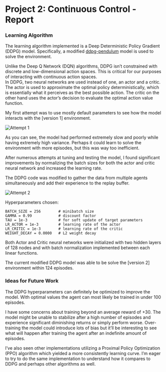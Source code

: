 # Project 2: Continuous Control - Report

### Learning Algorithm

The learning algorithm implemented is a Deep Deterministic Policy Gradient (DDPG) model.   Specifically, a modified [ddpg-pendulum](https://github.com/atlas604/deep-reinforcement-learning/tree/master/ddpg-pendulum) model is used to solve the environment.   

Unlike the Deep Q Network (DQN) algorithms, DDPG isn’t constrained with discrete and low-dimensional action spaces.  This is critical for our purposes of interacting with continuous action spaces.  
In DDPG, two neural networks are used instead of one, an actor and a critic.  The actor is used to approximate the optimal policy deterministically, which is essentially what it perceives as the best possible action.  The critic on the other hand uses the actor’s decision to evaluate the optimal action value function.

My first attempt was to use mostly default parameters to see how the model interacts with the [version 1] environment.  

![Attempt 1](/img/attempt%201.png)

As you can see, the model had performed extremely slow and poorly while having extremely high variance.  Perhaps it could learn to solve the environment with more episodes, but this was way too inefficient.  

After numerous attempts at tuning and testing the model, I found significant improvements by normalizing the batch sizes for both the actor and critic neural network and increased the learning rate.  

The DDPG code was modified to gather the data from multiple agents simultaneously and add their experience to the replay buffer.  

![Attempt 2](/img/attempt%202.png)

Hyperparameters chosen:

```BUFFER_SIZE = int(1e6)  # replay buffer size
BATCH_SIZE = 256        # minibatch size
GAMMA = 0.99            # discount factor
TAU = 1e-3              # for soft update of target parameters
LR_ACTOR = 1e-3         # learning rate of the actor 
LR_CRITIC = 1e-3        # learning rate of the critic
WEIGHT_DECAY = 0.0000   # L2 weight decay
```

Both Actor and Critic neural networks were initialized with two hidden layers of 128 nodes and with batch normalization implemented between each linear functions.  

The current modified DDPG model was able to be solve the [version 2] environment within 124 episodes.   


### Ideas for Future Work

The DDPG hyperparameters can definitely be optimized to improve the model.  With optimal values the agent can most likely be trained in under 100 episodes.  

I have some concerns about training beyond an average reward of +30.  The model might be unable to stabilize after a high number of episodes and experience significant diminishing returns or simply perform worse.  Over-training the model could introduce lots of bias but it’ll be interesting to see what will happen after training the agent after an indefinite amount of episodes.  

I’ve also seen other implementations utilizing a Proximal Policy Optimization (PPO) algorithm which yielded a more consistently learning curve.  I’m eager to try to do the same implementation to understand how it compares to DDPG and perhaps other algorithms as well.  
